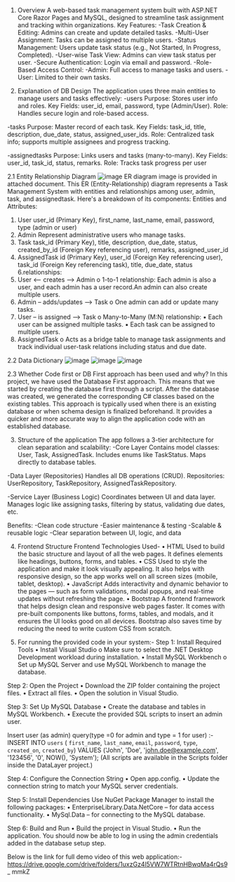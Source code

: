 1. Overview
A web-based task management system built with ASP.NET Core Razor Pages and MySQL, designed to streamline task assignment and tracking within organizations.
Key Features:
-Task Creation & Editing: Admins can create and update detailed tasks.
-Multi-User Assignment: Tasks can be assigned to multiple users.
-Status Management: Users update task status (e.g., Not Started, In Progress, Completed).
-User-wise Task View: Admins can view task status per user.
-Secure Authentication: Login via email and password.
-Role-Based Access Control:
-Admin: Full access to manage tasks and users.
-User: Limited to their own tasks.


2. Explanation of DB Design
The application uses three main entities to manage users and tasks effectively:
-users
 Purpose: Stores user info and roles.
 Key Fields: user_id, email, password, type (Admin/User).
 Role: Handles secure login and role-based access.

-tasks
 Purpose: Master record of each task.
 Key Fields: task_id, title, description, due_date, status, assigned_user_ids.
 Role: Centralized task info; supports multiple assignees and progress tracking.

-assignedtasks
 Purpose: Links users and tasks (many-to-many).
 Key Fields: user_id, task_id, status, remarks.
 Role: Tracks task progress per user


2.1 Entity Relationship Diagram
![image](https://github.com/user-attachments/assets/3e00d781-873d-45b0-a422-b9f656b70845)
ER diagram image is provided in attached document.
This ER (Entity-Relationship) diagram represents a Task Management System
with entities and relationships among user, admin, task, and assignedtask. Here's
a breakdown of its components:
Entities and Attributes:
1. User
user_id (Primary Key), first_name, last_name, email, password, type
(admin or user)
2. Admin
Represent administrative users who manage tasks.
3. Task
task_id (Primary Key), title, description, due_date, status, created_by_id
(Foreign Key referencing user), remarks, assigned_user_id
4. AssignedTask
id (Primary Key), user_id (Foreign Key referencing user), task_id
(Foreign Key referencing task), title, due_date, status
6.relationships:
1. User <– creates –> Admin
o 1-to-1 relationship: Each admin is also a user, and each admin has a
user record.An admin can also create multiple users.
2. Admin – adds/updates –> Task
o One admin can add or update many tasks.
3. User – is assigned –> Task
o Many-to-Many (M:N) relationship:
▪ Each user can be assigned multiple tasks.
▪ Each task can be assigned to multiple users.
4. AssignedTask
o Acts as a bridge table to manage task assignments and track
individual user-task relations including status and due date.


2.2 Data Dictionary
![image](https://github.com/user-attachments/assets/3361c567-7de6-4637-b8ab-893ace305d17)
![image](https://github.com/user-attachments/assets/8152f166-11c4-4e29-89fb-e16e69405d60)
![image](https://github.com/user-attachments/assets/8ef840e9-440c-4c38-a75e-86e39e139ecb)


2.3 Whether Code first or DB First approach has been used and why?
In this project, we have used the Database First approach. This means that we
started by creating the database first through a script. After the database was
created, we generated the corresponding C# classes based on the existing tables.
This approach is typically used when there is an existing database or when
schema design is finalized beforehand. It provides a quicker and more accurate
way to align the application code with an established database.


3. Structure of the application
The app follows a 3-tier architecture for clean separation and scalability:
-Core Layer
 Contains model classes: User, Task, AssignedTask.
 Includes enums like TaskStatus.
 Maps directly to database tables.

-Data Layer (Repositories)
 Handles all DB operations (CRUD).
 Repositories: UserRepository, TaskRepository, AssignedTaskRepository.

-Service Layer (Business Logic)
 Coordinates between UI and data layer.
 Manages logic like assigning tasks, filtering by status, validating due dates, etc.

Benefits:
-Clean code structure
-Easier maintenance & testing
-Scalable & reusable logic
-Clear separation between UI, logic, and data


4. Frontend Structure
Frontend Technologies Used-
• HTML
Used to build the basic structure and layout of all the web pages. It defines
elements like headings, buttons, forms, and tables.
• CSS
Used to style the application and make it look visually appealing. It also
helps with responsive design, so the app works well on all screen sizes
(mobile, tablet, desktop).
• JavaScript
Adds interactivity and dynamic behavior to the pages — such as form
validations, modal popups, and real-time updates without refreshing the
page.
• Bootstrap
A frontend framework that helps design clean and responsive web pages
faster. It comes with pre-built components like buttons, forms, tables, and
modals, and it ensures the UI looks good on all devices. Bootstrap also
saves time by reducing the need to write custom CSS from scratch.


5. For running the provided code in your system:-
Step 1: Install Required Tools
• Install Visual Studio
o Make sure to select the .NET Desktop Development workload
during installation.
• Install MySQL Workbench
o Set up MySQL Server and use MySQL Workbench to manage the
database.

Step 2: Open the Project
• Download the ZIP folder containing the project files.
• Extract all files.
• Open the solution in Visual Studio.

Step 3: Set Up MySQL Database
• Create the database and tables in MySQL Workbench.
• Execute the provided SQL scripts to insert an admin user.

Insert user (as admin) query(type =0 for admin and type = 1 for user) :-
INSERT INTO `users` (
`first_name`, `last_name`, `email`, `password`, `type`, `created_on`,
`created_by`)
VALUES ('John', 'Doe', 'john.doe@example.com', '123456', '0', NOW(),
'System');
(All scripts are available in the Scripts folder inside the DataLayer project.)

Step 4: Configure the Connection String
• Open app.config.
• Update the connection string to match your MySQL server credentials.

Step 5: Install Dependencies
Use NuGet Package Manager to install the following packages:
• EnterpriseLibrary.Data.NetCore – for data access functionality.
• MySql.Data – for connecting to the MySQL database.

Step 6: Build and Run
• Build the project in Visual Studio.
• Run the application.
You should now be able to log in using the admin credentials added in the
database setup step.


Below is the link for full demo video of this web application:-
https://drive.google.com/drive/folders/1uxzGz4l5VW7WTRtnHBwqMa4rQs9_
mmkZ
